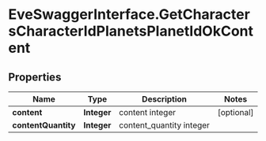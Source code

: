 # EveSwaggerInterface.GetCharactersCharacterIdPlanetsPlanetIdOkContent

## Properties
Name | Type | Description | Notes
------------ | ------------- | ------------- | -------------
**content** | **Integer** | content integer | [optional] 
**contentQuantity** | **Integer** | content_quantity integer | 


